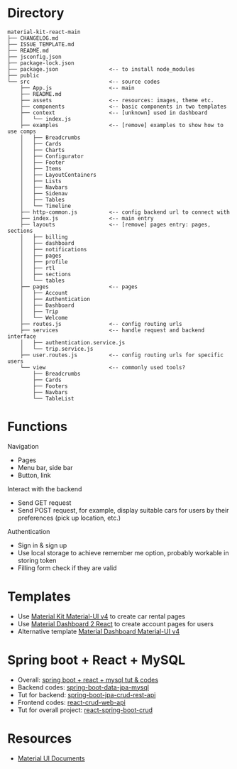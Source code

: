 # Directory

```
material-kit-react-main
├── CHANGELOG.md
├── ISSUE_TEMPLATE.md
├── README.md
├── jsconfig.json
├── package-lock.json
├── package.json                <-- to install node_modules
├── public
└── src                         <-- source codes
    ├── App.js                  <-- main
    ├── README.md
    ├── assets                  <-- resources: images, theme etc.
    ├── components              <-- basic components in two templates
    ├── context                 <-- [unknown] used in dashboard
    │   └── index.js
    ├── examples                <-- [remove] examples to show how to use comps
    │   ├── Breadcrumbs
    │   ├── Cards
    │   ├── Charts
    │   ├── Configurator
    │   ├── Footer
    │   ├── Items
    │   ├── LayoutContainers
    │   ├── Lists
    │   ├── Navbars
    │   ├── Sidenav
    │   ├── Tables
    │   └── Timeline
    ├── http-common.js          <-- config backend url to connect with
    ├── index.js                <-- main entry
    ├── layouts                 <-- [remove] pages entry: pages, sections
    │   ├── billing
    │   ├── dashboard
    │   ├── notifications
    │   ├── pages
    │   ├── profile
    │   ├── rtl
    │   ├── sections
    │   └── tables
    ├── pages                   <-- pages
    │   ├── Account
    │   ├── Authentication
    │   ├── Dashboard
    │   ├── Trip
    │   └── Welcome
    ├── routes.js               <-- config routing urls
    ├── services                <-- handle request and backend interface
    │   ├── authentication.service.js
    │   └── trip.service.js
    ├── user.routes.js          <-- config routing urls for specific users
    └── view                    <-- commonly used tools?
        ├── Breadcrumbs
        ├── Cards
        ├── Footers
        ├── Navbars
        └── TableList
```

# Functions

Navigation

- Pages
- Menu bar, side bar
- Button, link

Interact with the backend

- Send GET request
- Send POST request, for example, display suitable cars for users by their preferences (pick up location, etc.)

Authentication

- Sign in & sign up
- Use local storage to achieve remember me option, probably workable in storing token
- Filling form check if they are valid

# Templates

- Use [Material Kit Material-UI v4](https://www.creative-tim.com/product/material-kit-material-ui-v4) to create car rental pages
- Use  [Material Dashboard 2 React](https://www.creative-tim.com/product/material-dashboard-react#) to create account pages for users
- Alternative template [Material Dashboard Material-UI v4](https://www.creative-tim.com/product/material-dashboard-material-ui-v4)

# Spring boot + React + MySQL

- Overall: [spring boot + react + mysql tut & codes](https://www.githubcode.com/spring-boot-react-project-github/#Springboot_React_MySQL)
- Backend codes: [spring-boot-data-jpa-mysql](https://github.com/bezkoder/spring-boot-data-jpa-mysql)
- Tut for backend: [spring-boot-jpa-crud-rest-api](https://www.bezkoder.com/spring-boot-jpa-crud-rest-api/)
- Frontend codes: [react-crud-web-api](https://github.com/bezkoder/react-crud-web-api)
- Tut for overall project: [react-spring-boot-crud](https://www.bezkoder.com/react-spring-boot-crud/)

# Resources

- [Material UI Documents](https://mui.com/material-ui/getting-started/installation/)

